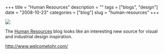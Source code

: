 +++
title = "Human Resources"
description = ""
tags = ["blogs", "design"]
date = "2008-10-23"
categories = ["blog"]
slug = "human-resources"
+++



  <div class="notebook-screenshot"><a href="http://www.welcometohr.com/"><img id='bluga-thumbnail-1386' class='bluga-thumbnail large' src='http://media.konigi.com/bluga/
wt4900651755bc4.jpg'/></a></div><p>The <a href="http://www.welcometohr.com/">Human Resources</a> blog looks like an interesting new source for visual and industrial design inspiration.</p>
    
  <a href="http://www.welcometohr.com/">http://www.welcometohr.com/</a>
